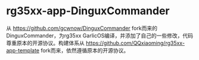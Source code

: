 # rg35xx-app-DinguxCommander

从 https://github.com/gcwnow/DinguxCommander fork而来的DinguxCommander，为rg35xx GarlicOS编译，并添加了自己的一些修改，代码尊重原本的开源协议。构建体系从 https://github.com/QQxiaoming/rg35xx-app-template fork而来，依然遵循原本的开源协议。
